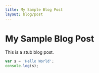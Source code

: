 ```yaml
---
title: My Sample Blog Post
layout: blog/post
---
```


# My Sample Blog Post

This is a stub blog post.

```javascript
var s = 'Hello World';
console.log(s);
```
